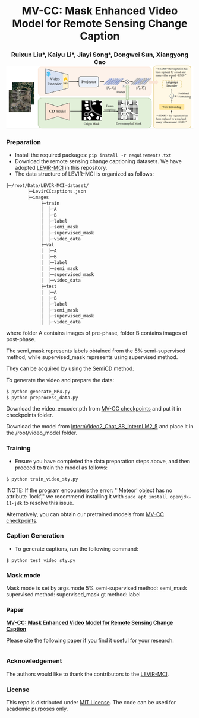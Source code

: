 <h1 align="center">MV-CC: Mask Enhanced Video Model for Remote Sensing Change Caption</h1>

<h3 align="center"> Ruixun Liu*, Kaiyu Li*, Jiayi Song*, Dongwei Sun, Xiangyong Cao
<br


![](Figure/image.png)



### Preparation
- Install the required packages: `pip install -r requirements.txt`
- Download the remote sensing change captioning datasets. We have adopted [LEVIR-MCI](https://github.com/Chen-Yang-Liu/Change-Agent) in this repository.
- The data structure of LEVIR-MCI is organized as follows:

```
├─/root/Data/LEVIR-MCI-dataset/
        ├─LevirCCcaptions.json
        ├─images
             ├─train
             │  ├─A
             │  ├─B
             │  ├─label
             │  ├─semi_mask
             │  ├─supervised_mask
             │  ├─video_data
             ├─val
             │  ├─A
             │  ├─B
             │  ├─label
             │  ├─semi_mask
             │  ├─supervised_mask
             │  ├─video_data
             ├─test
             │  ├─A
             │  ├─B
             │  ├─label
             │  ├─semi_mask
             │  ├─supervised_mask
             │  ├─video_data
```
where folder A contains images of pre-phase, folder B contains images of post-phase.

The semi_mask represents labels obtained from the 5% semi-supervised method, while supervised_mask represents using supervised method.

They can be acquired by using the [SemiCD](https://github.com/wgcban/SemiCD) method.

To generate the video and prepare the data:

```
$ python generate_MP4.py
$ python preprocess_data.py
```
Download the video_encoder.pth from [MV-CC checkpoints](https://drive.google.com/drive/folders/1bmMwyL4WNZcNE_vxTU5esLzL9lMy2s5H?usp=sharing) and put it in checkpoints folder.

Download the model from [InternVideo2_Chat_8B_InternLM2_5](https://huggingface.co/OpenGVLab/InternVideo2_Chat_8B_InternLM2_5) and place it in the /root/video_model folder.

### Training
- Ensure you have completed the data preparation steps above, and then proceed to train the model as follows:
```
$ python train_video_sty.py
```

!NOTE: If the program encounters the error: "'Meteor' object has no attribute 'lock'," we recommend installing it with `sudo apt install openjdk-11-jdk` to resolve this issue.

Alternatively, you can obtain our pretrained models from [MV-CC checkpoints](https://drive.google.com/drive/folders/1bmMwyL4WNZcNE_vxTU5esLzL9lMy2s5H?usp=sharing).

### Caption Generation
- To generate captions, run the following command:
```
$ python test_video_sty.py
```

### Mask mode
Mask mode is set by args.mode
5% semi-supervised method: semi_mask
supervised method: supervised_mask
gt method: label

### Paper
**[MV-CC: Mask Enhanced Video Model for Remote Sensing Change Caption]()**

Please cite the following paper if you find it useful for your research:

```

```

### Acknowledgement

The authors would like to thank the contributors to the [LEVIR-MCI](https://github.com/Chen-Yang-Liu/Change-Agent).

### License
This repo is distributed under [MIT License](https://github.com/liuruixun/MV-CC/blob/main/LICENSE.txt). The code can be used for academic purposes only.
